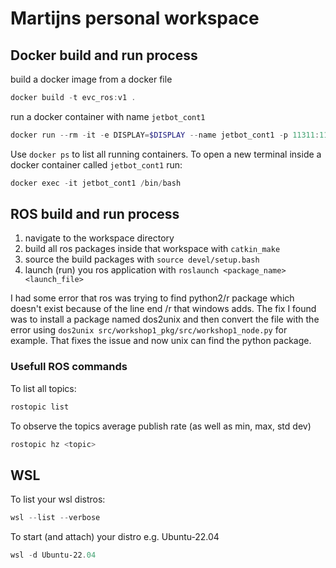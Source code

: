 # Martijns personal workspace

## Docker build and run process
build a docker image from a docker file 
```powershell
docker build -t evc_ros:v1 .
```

run a docker container with name ```jetbot_cont1```
```powershell
docker run --rm -it -e DISPLAY=$DISPLAY --name jetbot_cont1 -p 11311:11311 -p 45100-45101:45100-45101 evc_ros:v1
```

Use ```docker ps``` to list all running containers. To open a new terminal inside a docker container called ```jetbot_cont1``` run:
```powershell
docker exec -it jetbot_cont1 /bin/bash
```

## ROS build and run process
1. navigate to the workspace directory
2. build all ros packages inside that workspace with ```catkin_make```
3. source the build packages with ```source devel/setup.bash```
4. launch (run) you ros application with ```roslaunch <package_name> <launch_file>```

I had some error that ros was trying to find python2/r package which doesn't exist because of the line end /r that windows adds. The fix I found was to install a package named dos2unix and then convert the file with the error using ```dos2unix src/workshop1_pkg/src/workshop1_node.py``` for example. That fixes the issue and now unix can find the python package.

### Usefull ROS commands
To list all topics:
```bash
rostopic list 
```
To observe the topics average publish rate (as well as min, max, std dev)
```bash
rostopic hz <topic> 
```

## WSL
To list your wsl distros:
```powershell
wsl --list --verbose
```
To start (and attach) your distro e.g. Ubuntu‐22.04
```powershell
wsl -d Ubuntu-22.04
```